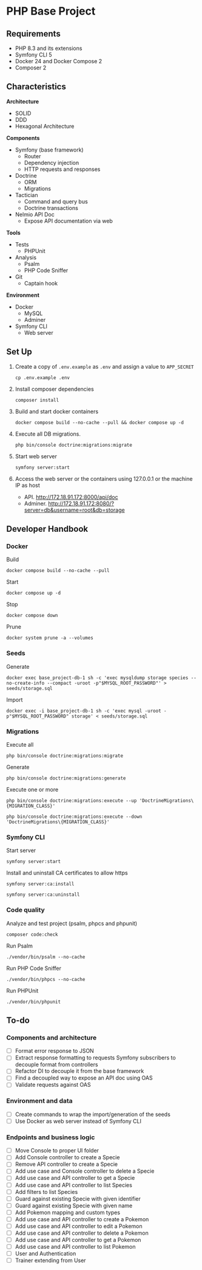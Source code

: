 PHP Base Project
===

## Requirements

- PHP 8.3 and its extensions
- Symfony CLI 5
- Docker 24 and Docker Compose 2
- Composer 2

## Characteristics

**Architecture**
- SOLID
- DDD
- Hexagonal Architecture

**Components**
- Symfony (base framework)
  - Router
  - Dependency injection
  - HTTP requests and responses
- Doctrine
  - ORM
  - Migrations
- Tactician
  - Command and query bus
  - Doctrine transactions
- Nelmio API Doc
  - Expose API documentation via web

**Tools**
- Tests
  - PHPUnit
- Analysis
  - Psalm
  - PHP Code Sniffer
- Git
  - Captain hook

**Environment**
- Docker
  - MySQL
  - Adminer
- Symfony CLI
  - Web server 

## Set Up

1. Create a copy of `.env.example` as `.env` and assign a value to `APP_SECRET`
    ```shell
    cp .env.example .env
    ```

2. Install composer dependencies
    ```shell
    composer install
    ```

3. Build and start docker containers
    ```shell
    docker compose build --no-cache --pull && docker compose up -d
    ```
   
4. Execute all DB migrations.
    ```shell
    php bin/console doctrine:migrations:migrate
    ```

5. Start web server
    ```shell
    symfony server:start
    ```
   
6. Access the web server or the containers using 127.0.0.1 or the machine IP as host
    - API. http://172.18.91.172:8000/api/doc
    - Adminer. http://172.18.91.172:8080/?server=db&username=root&db=storage

## Developer Handbook

### Docker

Build
```shell
docker compose build --no-cache --pull
```

Start
```shell
docker compose up -d
```

Stop
```shell
docker compose down
```

Prune
```shell
docker system prune -a --volumes
```

### Seeds

Generate
```shell
docker exec base_project-db-1 sh -c 'exec mysqldump storage species --no-create-info --compact -uroot -p"$MYSQL_ROOT_PASSWORD"' > seeds/storage.sql
```

Import
```shell
docker exec -i base_project-db-1 sh -c 'exec mysql -uroot -p"$MYSQL_ROOT_PASSWORD" storage' < seeds/storage.sql
```

### Migrations

Execute all
```shell
php bin/console doctrine:migrations:migrate
```

Generate
```shell
php bin/console doctrine:migrations:generate
```

Execute one or more
```shell
php bin/console doctrine:migrations:execute --up 'DoctrineMigrations\{MIGRATION_CLASS}'
```
```shell
php bin/console doctrine:migrations:execute --down 'DoctrineMigrations\{MIGRATION_CLASS}'
```

### Symfony CLI

Start server
```shell
symfony server:start
```

Install and uninstall CA certificates to allow https
```shell
symfony server:ca:install
```
```shell
symfony server:ca:uninstall
```

### Code quality

Analyze and test project (psalm, phpcs and phpunit)
```shell
composer code:check
```

Run Psalm
```shell
./vendor/bin/psalm --no-cache
```

Run PHP Code Sniffer
```shell
./vendor/bin/phpcs --no-cache
```

Run PHPUnit
```shell
./vendor/bin/phpunit
```

## To-do

### Components and architecture
* [ ] Format error response to JSON
* [ ] Extract response formatting to requests Symfony subscribers to decouple format from controllers
* [ ] Refactor DI to decouple it from the base framework
* [ ] Find a decoupled way to expose an API doc using OAS
* [ ] Validate requests against OAS

### Environment and data
* [ ] Create commands to wrap the import/generation of the seeds
* [ ] Use Docker as web server instead of Symfony CLI

### Endpoints and business logic
* [ ] Move Console to proper UI folder
* [ ] Add Console controller to create a Specie
* [ ] Remove API controller to create a Specie
* [ ] Add use case and Console controller to delete a Specie
* [ ] Add use case and API controller to get a Specie
* [ ] Add use case and API controller to list Species
* [ ] Add filters to list Species
* [ ] Guard against existing Specie with given identifier
* [ ] Guard against existing Specie with given name
* [ ] Add Pokemon mapping and custom types
* [ ] Add use case and API controller to create a Pokemon
* [ ] Add use case and API controller to edit a Pokemon
* [ ] Add use case and API controller to delete a Pokemon
* [ ] Add use case and API controller to get a Pokemon
* [ ] Add use case and API controller to list Pokemon
* [ ] User and Authentication
* [ ] Trainer extending from User